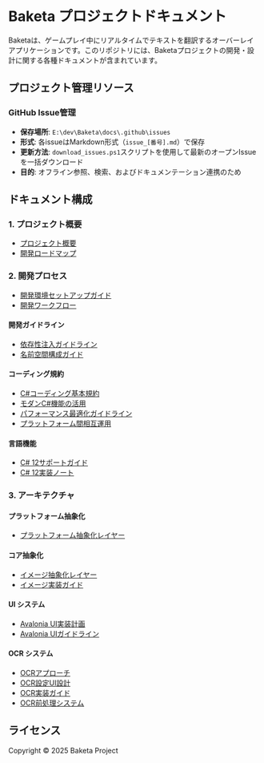# Baketa プロジェクトドキュメント

Baketaは、ゲームプレイ中にリアルタイムでテキストを翻訳するオーバーレイアプリケーションです。このリポジトリには、Baketaプロジェクトの開発・設計に関する各種ドキュメントが含まれています。

## プロジェクト管理リソース

### GitHub Issue管理
- **保存場所**: `E:\dev\Baketa\docs\.github\issues`
- **形式**: 各issueはMarkdown形式（`issue_[番号].md`）で保存
- **更新方法**: `download_issues.ps1`スクリプトを使用して最新のオープンIssueを一括ダウンロード
- **目的**: オフライン参照、検索、およびドキュメンテーション連携のため

## ドキュメント構成

### 1. プロジェクト概要
- [プロジェクト概要](1-project/overview.md)
- [開発ロードマップ](1-project/roadmap.md)

### 2. 開発プロセス
- [開発環境セットアップガイド](2-development/environment-setup.md)
- [開発ワークフロー](2-development/workflow.md)

#### 開発ガイドライン
- [依存性注入ガイドライン](2-development/guidelines/dependency-injection.md)
- [名前空間構成ガイド](2-development/guidelines/namespace-migration.md)

#### コーディング規約
- [C#コーディング基本規約](2-development/coding-standards/csharp-standards.md)
- [モダンC#機能の活用](2-development/coding-standards/modern-csharp.md)
- [パフォーマンス最適化ガイドライン](2-development/coding-standards/performance.md)
- [プラットフォーム間相互運用](2-development/coding-standards/platform-interop.md)

#### 言語機能
- [C# 12サポートガイド](2-development/language-features/csharp-12-support.md)
- [C# 12実装ノート](2-development/language-features/csharp-12-implementation-notes.md)

### 3. アーキテクチャ

#### プラットフォーム抽象化
- [プラットフォーム抽象化レイヤー](3-architecture/platform/platform-abstraction.md)

#### コア抽象化
- [イメージ抽象化レイヤー](3-architecture/core/image-abstraction.md)
- [イメージ実装ガイド](3-architecture/core/image-implementation.md)

#### UI システム
- [Avalonia UI実装計画](3-architecture/ui-system/avalonia-migration.md)
- [Avalonia UIガイドライン](3-architecture/ui-system/avalonia-guidelines.md)

#### OCR システム
- [OCRアプローチ](3-architecture/ocr-system/ocr-opencv-approach.md)
- [OCR設定UI設計](3-architecture/ocr-system/ocr-settings-ui.md)
- [OCR実装ガイド](3-architecture/ocr-system/ocr-implementation.md)
- [OCR前処理システム](3-architecture/ocr-system/preprocessing/index.md)

## ライセンス

Copyright © 2025 Baketa Project